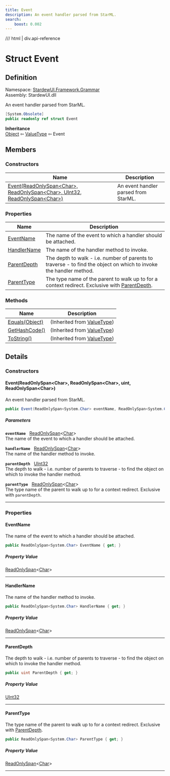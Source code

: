 ```yaml
---
title: Event
description: An event handler parsed from StarML.
search:
    boost: 0.002
---
```


<link rel="stylesheet" href="/StardewUI/stylesheets/reference.css" />

/// html | div.api-reference

# Struct Event

## Definition

<div class="api-definition" markdown>

Namespace: [StardewUI.Framework.Grammar](index.md)  
Assembly: StardewUI.dll  

</div>

An event handler parsed from StarML.

```cs
[System.Obsolete]
public readonly ref struct Event
```

**Inheritance**  
[Object](https://learn.microsoft.com/en-us/dotnet/api/system.object) ⇦ [ValueType](https://learn.microsoft.com/en-us/dotnet/api/system.valuetype) ⇦ Event

## Members

### Constructors

 | Name | Description |
| --- | --- |
| [Event(ReadOnlySpan&lt;Char&gt;, ReadOnlySpan&lt;Char&gt;, UInt32, ReadOnlySpan&lt;Char&gt;)](#eventreadonlyspanchar-readonlyspanchar-uint-readonlyspanchar) | An event handler parsed from StarML. | 

### Properties

 | Name | Description |
| --- | --- |
| [EventName](#eventname) | The name of the event to which a handler should be attached. | 
| [HandlerName](#handlername) | The name of the handler method to invoke. | 
| [ParentDepth](#parentdepth) | The depth to walk - i.e. number of parents to traverse - to find the object on which to invoke the handler method. | 
| [ParentType](#parenttype) | The type name of the parent to walk up to for a context redirect. Exclusive with [ParentDepth](event.md#parentdepth). | 

### Methods

 | Name | Description |
| --- | --- |
| [Equals(Object)](https://learn.microsoft.com/en-us/dotnet/api/system.valuetype.equals) | <span class="muted" markdown>(Inherited from [ValueType](https://learn.microsoft.com/en-us/dotnet/api/system.valuetype))</span> | 
| [GetHashCode()](https://learn.microsoft.com/en-us/dotnet/api/system.valuetype.gethashcode) | <span class="muted" markdown>(Inherited from [ValueType](https://learn.microsoft.com/en-us/dotnet/api/system.valuetype))</span> | 
| [ToString()](https://learn.microsoft.com/en-us/dotnet/api/system.valuetype.tostring) | <span class="muted" markdown>(Inherited from [ValueType](https://learn.microsoft.com/en-us/dotnet/api/system.valuetype))</span> | 

## Details

### Constructors

#### Event(ReadOnlySpan&lt;Char&gt;, ReadOnlySpan&lt;Char&gt;, uint, ReadOnlySpan&lt;Char&gt;)

An event handler parsed from StarML.

```cs
public Event(ReadOnlySpan<System.Char> eventName, ReadOnlySpan<System.Char> handlerName, uint parentDepth, ReadOnlySpan<System.Char> parentType);
```

##### Parameters

**`eventName`** &nbsp; [ReadOnlySpan](https://learn.microsoft.com/en-us/dotnet/api/system.readonlyspan-1)<[Char](https://learn.microsoft.com/en-us/dotnet/api/system.char)>  
The name of the event to which a handler should be attached.

**`handlerName`** &nbsp; [ReadOnlySpan](https://learn.microsoft.com/en-us/dotnet/api/system.readonlyspan-1)<[Char](https://learn.microsoft.com/en-us/dotnet/api/system.char)>  
The name of the handler method to invoke.

**`parentDepth`** &nbsp; [UInt32](https://learn.microsoft.com/en-us/dotnet/api/system.uint32)  
The depth to walk - i.e. number of parents to traverse - to find the object on which to invoke the handler method.

**`parentType`** &nbsp; [ReadOnlySpan](https://learn.microsoft.com/en-us/dotnet/api/system.readonlyspan-1)<[Char](https://learn.microsoft.com/en-us/dotnet/api/system.char)>  
The type name of the parent to walk up to for a context redirect. Exclusive with `parentDepth`.

-----

### Properties

#### EventName

The name of the event to which a handler should be attached.

```cs
public ReadOnlySpan<System.Char> EventName { get; }
```

##### Property Value

[ReadOnlySpan](https://learn.microsoft.com/en-us/dotnet/api/system.readonlyspan-1)<[Char](https://learn.microsoft.com/en-us/dotnet/api/system.char)>

-----

#### HandlerName

The name of the handler method to invoke.

```cs
public ReadOnlySpan<System.Char> HandlerName { get; }
```

##### Property Value

[ReadOnlySpan](https://learn.microsoft.com/en-us/dotnet/api/system.readonlyspan-1)<[Char](https://learn.microsoft.com/en-us/dotnet/api/system.char)>

-----

#### ParentDepth

The depth to walk - i.e. number of parents to traverse - to find the object on which to invoke the handler method.

```cs
public uint ParentDepth { get; }
```

##### Property Value

[UInt32](https://learn.microsoft.com/en-us/dotnet/api/system.uint32)

-----

#### ParentType

The type name of the parent to walk up to for a context redirect. Exclusive with [ParentDepth](event.md#parentdepth).

```cs
public ReadOnlySpan<System.Char> ParentType { get; }
```

##### Property Value

[ReadOnlySpan](https://learn.microsoft.com/en-us/dotnet/api/system.readonlyspan-1)<[Char](https://learn.microsoft.com/en-us/dotnet/api/system.char)>

-----

